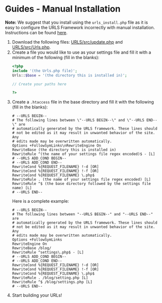 # Guides - Manual Installation
**Note:** We suggest that you install using the `urls_install.php` file as it is easy to configure the URLS Framework incorrectly with manual installation. Instructions can be found [here](https://github.com/urls-framework/URLS/blob/main/guides/INSTALL.md).
1. Download the following files: [URLS/src/update.php](https://github.com/urls-framework/URLS/blob/main/src/update.php) and [URLS/src/Urls.php](https://github.com/urls-framework/URLS/blob/main/src/Urls.php).
2. Create a file you would like to use as your settings file and fill it with a minimum of the following (fill in the blanks):
   ```PHP
   <?php
   include '(the Urls.php file)';
   Urls::$base = '(the directory this is installed in)';
   
   // Create your paths here
   
   ?>
   ```
3. Create a `.htaccess` file in the base directory and fill it with the following (fill in the blanks):
   ```ApacheConf
   # --URLS BEGIN--
   # The following lines between \"--URLS BEGIN--\" and \"--URLS END--\" are
   # automatically generated by the URLS framework. These lines should
   # not be edited as it may result in unwanted behavior of the site. Any
   # edits made may be overwritten automatically.
   Options +FollowSymLinks\nRewriteEngine On
   RewriteBase (the directory this is installed in)
   RewriteRule ^(the name of your settings file regex encoded)$ - [L]
   # --URLS ADD_COND BEGIN--
   # --URLS ADD_COND END--
   RewriteCond %{REQUEST_FILENAME} !-d [OR]
   RewriteCond %{REQUEST_FILENAME} !-f [OR]
   RewriteCond %{REQUEST_FILENAME} \.php$
   RewriteRule . (the name of your settings file regex encoded) [L]
   RewriteRule ^$ (the base directory followed by the settings file name) [L]
   # --URLS END--
   ```
   Here is a complete example:
   ```ApacheConf
   # --URLS BEGIN--
   # The following lines between "--URLS BEGIN--" and "--URLS END--" are
   # automatically generated by the URLS framework. These lines should
   # not be edited as it may result in unwanted behavior of the site. Any
   # edits made may be overwritten automatically.
   Options +FollowSymLinks
   RewriteEngine On
   RewriteBase /blog/
   RewriteRule ^settings\.php$ - [L]
   # --URLS ADD_COND BEGIN--
   # --URLS ADD_COND END--
   RewriteCond %{REQUEST_FILENAME} !-d [OR]
   RewriteCond %{REQUEST_FILENAME} !-f [OR]
   RewriteCond %{REQUEST_FILENAME} \.php$
   RewriteRule . /blog/setting.php [L]
   RewriteRule ^$ /blog/settings.php [L]
   # --URLS END--
   ```
4. Start building your URLs!
